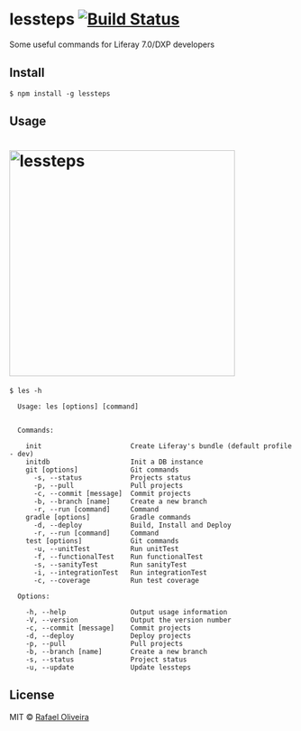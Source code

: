 # lessteps [![Build Status](https://semaphoreci.com/api/v1/rafoli/lessteps/branches/master/badge.svg)](https://semaphoreci.com/rafoli/lessteps)

Some useful commands for Liferay 7.0/DXP developers

## Install

```
$ npm install -g lessteps
```


## Usage

<h1>
	<img width="400" src="https://rawgit.com/rafoli/lessteps/master/logo.png" alt="lessteps">
</h1>

```
$ les -h

  Usage: les [options] [command]


  Commands:

    init                      Create Liferay's bundle (default profile - dev)
    initdb                    Init a DB instance
    git [options]             Git commands
      -s, --status            Projects status
      -p, --pull              Pull projects
      -c, --commit [message]  Commit projects
      -b, --branch [name]     Create a new branch
      -r, --run [command]     Command    
    gradle [options]          Gradle commands
      -d, --deploy            Build, Install and Deploy
      -r, --run [command]     Command
    test [options]            Git commands
      -u, --unitTest          Run unitTest
      -f, --functionalTest    Run functionalTest
      -s, --sanityTest        Run sanityTest
      -i, --integrationTest   Run integrationTest
      -c, --coverage          Run test coverage    

  Options:

    -h, --help                Output usage information
    -V, --version             Output the version number
    -c, --commit [message]    Commit projects
    -d, --deploy              Deploy projects
    -p, --pull                Pull projects
    -b, --branch [name]       Create a new branch
    -s, --status              Project status
    -u, --update              Update lessteps
```


## License

MIT © [Rafael Oliveira](https://github.com/rafoli)
